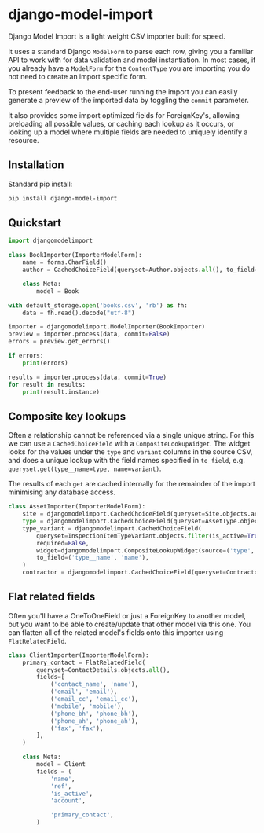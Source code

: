 # django-model-import

Django Model Import is a light weight CSV importer built for speed.

It uses a standard Django `ModelForm` to parse each row, giving you a familiar API to work with
for data validation and model instantiation. In most cases, if you already have a `ModelForm`
for the `ContentType` you are importing you do not need to create an import specific form.

To present feedback to the end-user running the import you can easily generate a preview
of the imported data by toggling the `commit` parameter.

It also provides some import optimized fields for ForeignKey's, allowing preloading all
possible values, or caching each lookup as it occurs, or looking up a model where multiple
fields are needed to uniquely identify a resource.


## Installation

Standard pip install:

```bash
pip install django-model-import
```


## Quickstart

```python
import djangomodelimport

class BookImporter(ImporterModelForm):
    name = forms.CharField()
    author = CachedChoiceField(queryset=Author.objects.all(), to_field='name')

    class Meta:
        model = Book

with default_storage.open('books.csv', 'rb') as fh:
    data = fh.read().decode("utf-8")

importer = djangomodelimport.ModelImporter(BookImporter)
preview = importer.process(data, commit=False)
errors = preview.get_errors()

if errors:
    print(errors)

results = importer.process(data, commit=True)
for result in results:
    print(result.instance)

```


## Composite key lookups

Often a relationship cannot be referenced via a single unique string. For this we can use
a `CachedChoiceField` with a `CompositeLookupWidget`. The widget looks for the values
under the `type` and `variant` columns in the source CSV, and does a unique lookup
with the field names specified in `to_field`, e.g. `queryset.get(type__name=type, name=variant)`.

The results of each `get` are cached internally for the remainder of the import minimising
any database access.

```python
class AssetImporter(ImporterModelForm):
    site = djangomodelimport.CachedChoiceField(queryset=Site.objects.active(), to_field='ref')
    type = djangomodelimport.CachedChoiceField(queryset=AssetType.objects.filter(is_active=True), to_field='name')
    type_variant = djangomodelimport.CachedChoiceField(
        queryset=InspectionItemTypeVariant.objects.filter(is_active=True),
        required=False,
        widget=djangomodelimport.CompositeLookupWidget(source=('type', 'variant')),
        to_field=('type__name', 'name'),
    )
    contractor = djangomodelimport.CachedChoiceField(queryset=Contractor.objects.active(), to_field='name')
```


## Flat related fields

Often you'll have a OneToOneField or just a ForeignKey to another model, but you want to be able to
create/update that other model via this one. You can flatten all of the related model's fields onto
this importer using `FlatRelatedField`.

```python
class ClientImporter(ImporterModelForm):
    primary_contact = FlatRelatedField(
        queryset=ContactDetails.objects.all(),
        fields=[
            ('contact_name', 'name'),
            ('email', 'email'),
            ('email_cc', 'email_cc'),
            ('mobile', 'mobile'),
            ('phone_bh', 'phone_bh'),
            ('phone_ah', 'phone_ah'),
            ('fax', 'fax'),
        ],
    )

    class Meta:
        model = Client
        fields = (
            'name',
            'ref',
            'is_active',
            'account',

            'primary_contact',
        )
```

